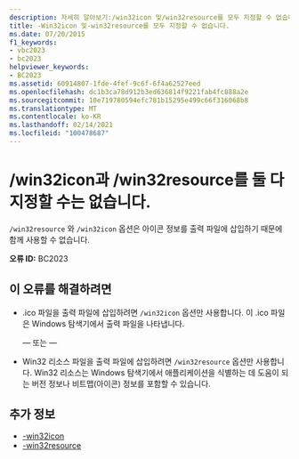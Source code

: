 ```yaml
---
description: 자세히 알아보기:/win32icon 및/win32resource를 모두 지정할 수 없습니다.
title: -Win32icon 및-win32resource를 모두 지정할 수 없습니다.
ms.date: 07/20/2015
f1_keywords:
- vbc2023
- bc2023
helpviewer_keywords:
- BC2023
ms.assetid: 60914807-1fde-4fef-9c6f-6f4a62527eed
ms.openlocfilehash: dc1b3ca78d912b3ed636814f9221fab4fc888a2e
ms.sourcegitcommit: 10e719780594efc781b15295e499c66f316068b8
ms.translationtype: MT
ms.contentlocale: ko-KR
ms.lasthandoff: 02/14/2021
ms.locfileid: "100478687"
---
```

# <a name="cannot-specify-both-win32icon-and-win32resource"></a>/win32icon과 /win32resource를 둘 다 지정할 수는 없습니다.

`/win32resource` 와 `/win32icon` 옵션은 아이콘 정보를 출력 파일에 삽입하기 때문에 함께 사용할 수 없습니다.  
  
 **오류 ID:** BC2023  
  
## <a name="to-correct-this-error"></a>이 오류를 해결하려면  
  
- .ico 파일을 출력 파일에 삽입하려면 `/win32icon` 옵션만 사용합니다. 이 .ico 파일은 Windows 탐색기에서 출력 파일을 나타냅니다.  
  
     — 또는 —  
  
- Win32 리소스 파일을 출력 파일에 삽입하려면 `/win32resource` 옵션만 사용합니다. Win32 리소스는 Windows 탐색기에서 애플리케이션을 식별하는 데 도움이 되는 버전 정보나 비트맵(아이콘) 정보를 포함할 수 있습니다.  
  
## <a name="see-also"></a>추가 정보

- [-win32icon](../reference/command-line-compiler/win32icon.md)
- [-win32resource](../reference/command-line-compiler/win32resource.md)
